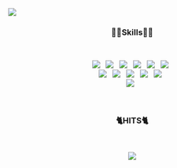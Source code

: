 <img src="https://capsule-render.vercel.app/api?type=wave&color=auto&height=300&section=header&text=Kaling&fontSize=90" align="center" />

<h3 align="center"><b> 👩‍💻Skills👩‍💻 </b></h3>
</br>
<p align="center">
<img src="https://img.shields.io/badge/HTML5-E34F26?style=flat-square&logo=HTML5&logoColor=white"/></a> &nbsp <!-- html -->
<img src="https://img.shields.io/badge/CSS3-1572B6?style=flat-square&logo=CSS3&logoColor=white"/></a> &nbsp   <!-- css -->
<img src="https://img.shields.io/badge/JavaScript-F7DF1E?style=flat-square&logo=JavaScript&logoColor=white"/></a> &nbsp <!-- js -->
<img src="https://img.shields.io/badge/Python-green?style=flat-square&logo=Python&logoColor=white"/></a> &nbsp <!-- Python -->
<img src="https://img.shields.io/badge/MySQL-4479A1?style=flat-square&logo=MySQL&logoColor=white"/></a> &nbsp  <!-- MySQL -->
<img src="https://img.shields.io/badge/PostgreSQL-4479A1?style=flat-square&logo=PostgreSQL&logoColor=white"/></a> &nbsp  <!-- PostgreSQL --> </br>
<img src="https://img.shields.io/badge/C-blue?style=flat-square&logo=C&logoColor=white"/></a> &nbsp <!-- C -->
<img src="https://img.shields.io/badge/GOLang-blue?style=flat-square&logo=Go&logoColor=white"/></a> &nbsp
<img src="https://img.shields.io/badge/Premiere Pro-violet?style=flat-square&logo=Adobe Premiere Pro&logoColor=white"/></a> &nbsp <!-- Premiere pro --> 
<img src="https://img.shields.io/badge/After Effect-blueviolet?style=flat-square&logo=Adobe After Effects&logoColor=white"/></a> &nbsp <!-- After Effects -->
<img src="https://img.shields.io/badge/PhotoShop-blue?style=flat-square&logo=Adobe Photoshop&logoColor=white"/></a> &nbsp <!-- Photo Shop --></br>
<img src="https://img.shields.io/badge/Amazon AWS-yellow?style=flat-square&logo=Amazon%20AWS&logoColor=white"/></a> &nbsp </p> <!-- AWS --> </br>

<h3 align="center"><b> 🐈HITS🐈 </b></h3>
</br>
<p align="center">
<a href="https://hits.seeyoufarm.com"><img src="https://hits.seeyoufarm.com/api/count/incr/badge.svg?url=https%3A%2F%2Fgithub.com%2FHigh-PO&count_bg=%23AB00FF&title_bg=%23FF8787&icon=&icon_color=%23E7E7E7&title=hits&edge_flat=false"/></a> </p>




